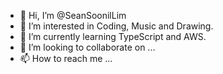 - 👋 Hi, I’m @SeanSoonilLim
- 👀 I’m interested in Coding, Music and Drawing.
- 🌱 I’m currently learning TypeScript and AWS.
- 💞️ I’m looking to collaborate on ...
- 📫 How to reach me ...

<!---
SeanSoonilLim/SeanSoonilLim is a ✨ special ✨ repository because its `README.md` (this file) appears on your GitHub profile.
You can click the Preview link to take a look at your changes.
--->
